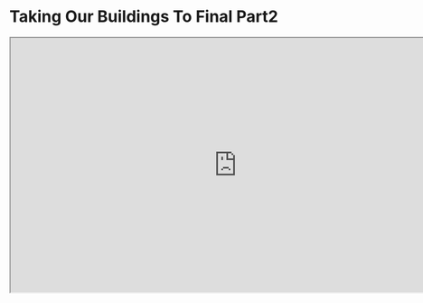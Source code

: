 # Taking Our Buildings To Final Part2

<p><iframe title="YouTube video player" src="https://www.youtube.com/embed/6BPagi8JgAw?rel=0" width="800" height="450" allowfullscreen="allowfullscreen" allow="accelerometer; autoplay; clipboard-write; encrypted-media; gyroscope; picture-in-picture"></iframe></p>